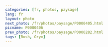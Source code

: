 ```yaml
---
categories: [fr, photos, paysage]
lang: fr
layout: photo
next_photo: /fr/photos/paysage/P0000405.html
picname: P0000406
prev_photo: /fr/photos/paysage/P0000282.html
tags: [Bush, Oryx]
---
```

